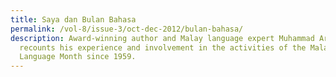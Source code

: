 ```yaml
---
title: Saya dan Bulan Bahasa
permalink: /vol-8/issue-3/oct-dec-2012/bulan-bahasa/
description: Award-winning author and Malay language expert Muhammad Ariff Ahmad
  recounts his experience and involvement in the activities of the Malay
  Language Month since 1959.
---
```

